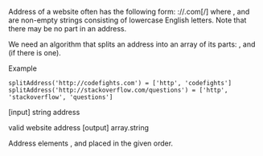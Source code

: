 Address of a website often has the following form: <protocol>://<domain>.com[/<context>] where <protocol>, <domain> and <context> are non-empty strings consisting of lowercase English letters. Note that there may be no <context> part in an address.

We need an algorithm that splits an address into an array of its parts: <protocol>, <domain> and <context> (if there is one).

Example

```
splitAddress('http://codefights.com') = ['http', 'codefights']
splitAddress('http://stackoverflow.com/questions') = ['http', 'stackoverflow', 'questions']
```

[input] string address

valid website address [output] array.string

Address elements <protocol>, <domain> and <context> placed in the given order.
